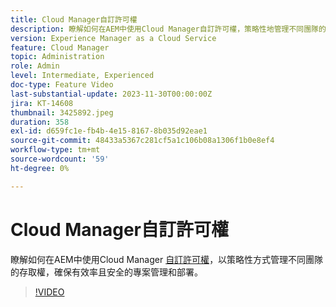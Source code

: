 ```yaml
---
title: Cloud Manager自訂許可權
description: 瞭解如何在AEM中使用Cloud Manager自訂許可權，策略性地管理不同團隊的存取權，確保有效率且安全的專案管理和部署。
version: Experience Manager as a Cloud Service
feature: Cloud Manager
topic: Administration
role: Admin
level: Intermediate, Experienced
doc-type: Feature Video
last-substantial-update: 2023-11-30T00:00:00Z
jira: KT-14608
thumbnail: 3425892.jpeg
duration: 358
exl-id: d659fc1e-fb4b-4e15-8167-8b035d92eae1
source-git-commit: 48433a5367c281cf5a1c106b08a1306f1b0e8ef4
workflow-type: tm+mt
source-wordcount: '59'
ht-degree: 0%

---
```


# Cloud Manager自訂許可權

瞭解如何在AEM中使用Cloud Manager [自訂許可權](https://experienceleague.adobe.com/docs/experience-manager-cloud-manager/content/requirements/custom-permissions.html?lang=zh-Hant)，以策略性方式管理不同團隊的存取權，確保有效率且安全的專案管理和部署。

>[!VIDEO](https://video.tv.adobe.com/v/3449815/?learn=on&captions=chi_hant)
